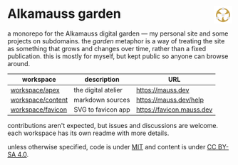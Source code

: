 # Alkamauss garden <img align="right" src="./workspace/apex/static/favicon.svg" alt="logo" height="40" />

a monorepo for the Alkamauss digital garden — my personal site and some projects on subdomains. the _garden_ metaphor is a way of treating the site as something that grows and changes over time, rather than a fixed publication. this is mostly for myself, but kept public so anyone can browse around.

| workspace                                | description         | URL                         |
| ---------------------------------------- | ------------------- | --------------------------- |
| [workspace/apex](./workspace/apex)       | the digital atelier | <https://mauss.dev>         |
| [workspace/content](./workspace/content) | markdown sources    | <https://mauss.dev/help>    |
| [workspace/favicon](./workspace/favicon) | SVG to favicon app  | <https://favicon.mauss.dev> |

contributions aren't expected, but issues and discussions are welcome. each workspace has its own readme with more details.

unless otherwise specified, code is under [MIT](./LICENSE) and content is under [CC BY-SA 4.0](https://creativecommons.org/licenses/by-sa/4.0/).
